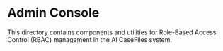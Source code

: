 # Admin Console

This directory contains components and utilities for Role-Based Access Control (RBAC) management in the AI CaseFiles system.
